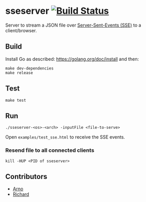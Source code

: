 # sseserver [![Build Status](https://travis-ci.org/politie/sseserver.svg?branch=master)](https://travis-ci.org/politie/sseserver)

Server to stream a JSON file over [Server-Sent-Events (SSE)](https://developer.mozilla.org/en-US/docs/Web/API/Server-sent_events/) to a client/browser.

## Build

Install Go as described: https://golang.org/doc/install and then:

```
make dev-dependencies
make release 
```

## Test

```
make test
```

## Run

```
./sseserver-<os>-<arch> -inputFile <file-to-serve>
```

Open `examples/test_sse.html` to receive the SSE events.

### Resend file to all connected clients

```
kill -HUP <PID of sseserver>
```

Contributors
----------

* [Arno](https://github.com/arnobroekhof)
* [Richard](https://github.com/rkettelerij)
